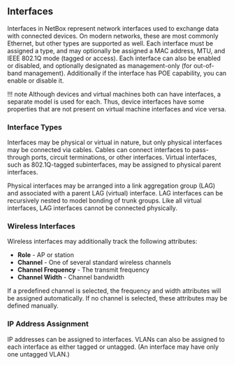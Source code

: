 ## Interfaces

Interfaces in NetBox represent network interfaces used to exchange data with connected devices. On modern networks, these are most commonly Ethernet, but other types are supported as well. Each interface must be assigned a type, and may optionally be assigned a MAC address, MTU, and IEEE 802.1Q mode (tagged or access). Each interface can also be enabled or disabled, and optionally designated as management-only (for out-of-band management). Additionally if the interface has POE capability, you can enable or disable it.

!!! note
    Although devices and virtual machines both can have interfaces, a separate model is used for each. Thus, device interfaces have some properties that are not present on virtual machine interfaces and vice versa.

### Interface Types

Interfaces may be physical or virtual in nature, but only physical interfaces may be connected via cables. Cables can connect interfaces to pass-through ports, circuit terminations, or other interfaces. Virtual interfaces, such as 802.1Q-tagged subinterfaces, may be assigned to physical parent interfaces.

Physical interfaces may be arranged into a link aggregation group (LAG) and associated with a parent LAG (virtual) interface. LAG interfaces can be recursively nested to model bonding of trunk groups. Like all virtual interfaces, LAG interfaces cannot be connected physically.

### Wireless Interfaces

Wireless interfaces may additionally track the following attributes:

* **Role** - AP or station
* **Channel** - One of several standard wireless channels
* **Channel Frequency** - The transmit frequency
* **Channel Width** - Channel bandwidth

If a predefined channel is selected, the frequency and width attributes will be assigned automatically. If no channel is selected, these attributes may be defined manually.

### IP Address Assignment

IP addresses can be assigned to interfaces. VLANs can also be assigned to each interface as either tagged or untagged. (An interface may have only one untagged VLAN.)
